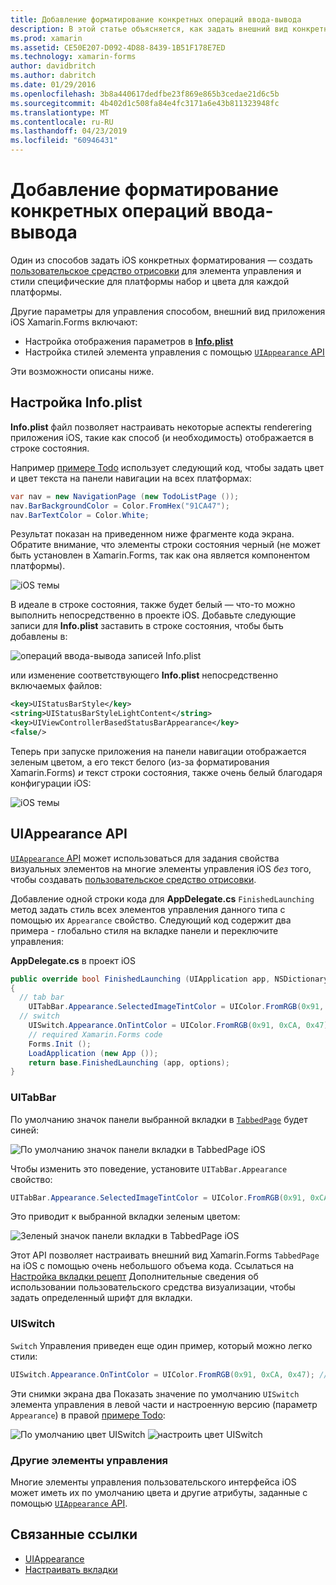 ```yaml
---
title: Добавление форматирование конкретных операций ввода-вывода
description: В этой статье объясняется, как задать внешний вид конкретного iOS без использования пользовательского средства визуализации Xamarin.Forms.
ms.prod: xamarin
ms.assetid: CE50E207-D092-4D88-8439-1B51F178E7ED
ms.technology: xamarin-forms
author: davidbritch
ms.author: dabritch
ms.date: 01/29/2016
ms.openlocfilehash: 3b8a440617dedfbe23f869e865b3cedae21d6c5b
ms.sourcegitcommit: 4b402d1c508fa84e4fc3171a6e43b811323948fc
ms.translationtype: MT
ms.contentlocale: ru-RU
ms.lasthandoff: 04/23/2019
ms.locfileid: "60946431"
---
```

# <a name="adding-ios-specific-formatting"></a>Добавление форматирование конкретных операций ввода-вывода

Один из способов задать iOS конкретных форматирования — создать [пользовательское средство отрисовки](~/xamarin-forms/app-fundamentals/custom-renderer/index.md) для элемента управления и стили специфические для платформы набор и цвета для каждой платформы.

Другие параметры для управления способом, внешний вид приложения iOS Xamarin.Forms включают:

* Настройка отображения параметров в [ **Info.plist**](#info-plist)
* Настройка стилей элемента управления с помощью [ `UIAppearance` API](#uiappearance)

Эти возможности описаны ниже.

<a name="info-plist"/>

## <a name="customizing-infoplist"></a>Настройка Info.plist

**Info.plist** файл позволяет настраивать некоторые аспекты renderering приложения iOS, такие как способ (и необходимость) отображается в строке состояния.

Например [примере Todo](https://developer.xamarin.com/samples/xamarin-forms/Todo/) использует следующий код, чтобы задать цвет и цвет текста на панели навигации на всех платформах:

```csharp
var nav = new NavigationPage (new TodoListPage ());
nav.BarBackgroundColor = Color.FromHex("91CA47");
nav.BarTextColor = Color.White;
```

Результат показан на приведенном ниже фрагменте кода экрана. Обратите внимание, что элементы строки состояния черный (не может быть установлен в Xamarin.Forms, так как она является компонентом платформы).

![](theme-images/status-default-sml.png "iOS темы")

В идеале в строке состояния, также будет белый — что-то можно выполнить непосредственно в проекте iOS. Добавьте следующие записи для **Info.plist** заставить в строке состояния, чтобы быть добавлены в:

![](theme-images/info-plist.png "операций ввода-вывода записей Info.plist")

или изменение соответствующего **Info.plist** непосредственно включаемых файлов:

```xml
<key>UIStatusBarStyle</key>
<string>UIStatusBarStyleLightContent</string>
<key>UIViewControllerBasedStatusBarAppearance</key>
<false/>
```

Теперь при запуске приложения на панели навигации отображается зеленым цветом, а его текст белого (из-за форматирования Xamarin.Forms) *и* текст строки состояния, также очень белый благодаря конфигурации iOS:

![](theme-images/status-white-sml.png "iOS темы")

<a name="uiappearance"/>

## <a name="uiappearance-api"></a>UIAppearance API

[ `UIAppearance` API](~/ios/user-interface/ios-ui/introduction-to-the-appearance-api.md) может использоваться для задания свойства визуальных элементов на многие элементы управления iOS *без* того, чтобы создавать [пользовательское средство отрисовки](~/xamarin-forms/app-fundamentals/custom-renderer/index.md).

Добавление одной строки кода для **AppDelegate.cs** `FinishedLaunching` метод задать стиль всех элементов управления данного типа с помощью их `Appearance` свойство. Следующий код содержит два примера - глобально стиля на вкладке панели и переключите управления:

**AppDelegate.cs** в проект iOS

```csharp
public override bool FinishedLaunching (UIApplication app, NSDictionary options)
{
  // tab bar
    UITabBar.Appearance.SelectedImageTintColor = UIColor.FromRGB(0x91, 0xCA, 0x47); // green
  // switch
    UISwitch.Appearance.OnTintColor = UIColor.FromRGB(0x91, 0xCA, 0x47); // green
    // required Xamarin.Forms code
    Forms.Init ();
    LoadApplication (new App ());
    return base.FinishedLaunching (app, options);
}
```

### <a name="uitabbar"></a>UITabBar

По умолчанию значок панели выбранной вкладки в [`TabbedPage`](~/xamarin-forms/app-fundamentals/navigation/tabbed-page.md)
будет синей:

![](theme-images/tabbar-default.png "По умолчанию значок панели вкладки в TabbedPage iOS")

Чтобы изменить это поведение, установите `UITabBar.Appearance` свойство:

```csharp
UITabBar.Appearance.SelectedImageTintColor = UIColor.FromRGB(0x91, 0xCA, 0x47); // green
```

Это приводит к выбранной вкладки зеленым цветом:

![](theme-images/tabbar-custom.png "Зеленый значок панели вкладки в TabbedPage iOS")

Этот API позволяет настраивать внешний вид Xamarin.Forms `TabbedPage` на iOS с помощью очень небольшого объема кода. Ссылаться на [Настройка вкладки рецепт](https://github.com/xamarin/recipes/tree/master/Recipes/xamarin-forms/iOS/customize-tabs) Дополнительные сведения об использовании пользовательского средства визуализации, чтобы задать определенный шрифт для вкладки.

### <a name="uiswitch"></a>UISwitch

`Switch` Управления приведен еще один пример, который можно легко стили:

```csharp
UISwitch.Appearance.OnTintColor = UIColor.FromRGB(0x91, 0xCA, 0x47); // green
```

Эти снимки экрана два Показать значение по умолчанию `UISwitch` элемента управления в левой части и настроенную версию (параметр `Appearance`) в правой [примере Todo](https://developer.xamarin.com/samples/xamarin-forms/Todo/):

![](theme-images/switch-default.png "По умолчанию цвет UISwitch") ![](theme-images/switch-custom.png "настроить цвет UISwitch")

### <a name="other-controls"></a>Другие элементы управления

Многие элементы управления пользовательского интерфейса iOS может иметь их по умолчанию цвета и другие атрибуты, заданные с помощью [ `UIAppearance` API](~/ios/user-interface/ios-ui/introduction-to-the-appearance-api.md).



## <a name="related-links"></a>Связанные ссылки

- [UIAppearance](~/ios/user-interface/ios-ui/introduction-to-the-appearance-api.md)
- [Настраивать вкладки](https://github.com/xamarin/recipes/tree/master/Recipes/xamarin-forms/iOS/customize-tabs)
